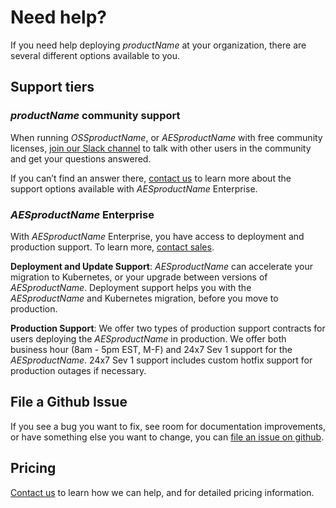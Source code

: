 # Need help?

If you need help deploying $productName$ at your organization, there are several different options available to you.

## Support tiers

### $productName$ community support

When running $OSSproductName$, or $AESproductName$ with free community licenses, [join our Slack channel](http://a8r.io/slack) to talk with other users in the community and get your questions answered.

If you can’t find an answer there, [contact us](/contact-us) to learn more about the support options available with $AESproductName$ Enterprise.

### $AESproductName$ Enterprise

With $AESproductName$ Enterprise, you have access to deployment and production support. To learn more, [contact sales](/contact-us).

**Deployment and Update Support**: $AESproductName$ can accelerate your migration to Kubernetes, or your upgrade between versions of $AESproductName$. Deployment support helps you with the $AESproductName$ and Kubernetes migration, before you move to production.

**Production Support**: We offer two types of production support contracts for users deploying the $AESproductName$ in production. We offer both business hour (8am - 5pm EST, M-F) and 24x7 Sev 1 support for the $AESproductName$. 24x7 Sev 1 support includes custom hotfix support for production outages if necessary.

## File a Github Issue

If you see a bug you want to fix, see room for documentation improvements, or have something else you want to change, you can [file an issue on github](https://github.com/datawire/ambassador/issues/new).

## Pricing

[Contact us](/contact-us) to learn how we can help, and for detailed pricing information.

